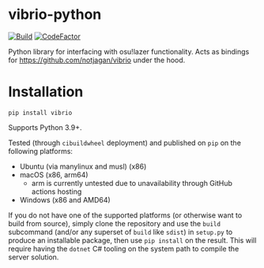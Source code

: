 # vibrio-python

[![Build](https://github.com/notjagan/vibrio-python/actions/workflows/build.yml/badge.svg)](https://github.com/notjagan/vibrio-python/actions/workflows/build.yml)
[![CodeFactor](https://www.codefactor.io/repository/github/notjagan/vibrio-python/badge)](https://www.codefactor.io/repository/github/notjagan/vibrio-python)

Python library for interfacing with osu!lazer functionality. Acts as bindings for https://github.com/notjagan/vibrio under the hood.

# Installation

`pip install vibrio`

Supports Python 3.9+.

Tested (through `cibuildwheel` deployment) and published on `pip` on the following platforms:
- Ubuntu (via manylinux and musl) (x86)
- macOS (x86, arm64)
    - arm is currently untested due to unavailability through GitHub actions hosting
- Windows (x86 and AMD64)

If you do not have one of the supported platforms (or otherwise want to build from source), simply clone the repository and use the `build` subcommand (and/or any superset of `build` like `sdist`) in `setup.py` to produce an installable package, then use `pip install` on the result. This will require having the `dotnet` C# tooling on the system path to compile the server solution.
